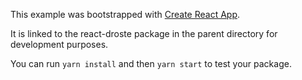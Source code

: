 This example was bootstrapped with [Create React App](https://github.com/facebook/create-react-app).

It is linked to the react-droste package in the parent directory for development purposes.

You can run `yarn install` and then `yarn start` to test your package.
